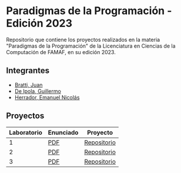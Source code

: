 # Paradigmas de la Programación - Edición 2023

Repositorio que contiene los proyectos realizados en la materia "Paradigmas de la Programación" de la Licenciatura en Ciencias de la Computación de FAMAF, en su edición 2023.

## Integrantes

- [Bratti, Juan](https://github.com/juanbratti)
- [De Ipola, Guillermo](https://github.com/wilitp)
- [Herrador, Emanuel Nicolás](https://github.com/helcsnewsxd)

## Proyectos

| Laboratorio | Enunciado | Proyecto |
| ----------- | --------- | -------- |
| 1 | [PDF](./lab1.pdf) | [Repositorio](https://github.com/helcsnewsxd/famaf-computer_science-programming_paradigms-lab1) |
| 2 | [PDF](./lab2.pdf) | [Repositorio](https://github.com/helcsnewsxd/famaf-computer_science-programming_paradigms-lab2) |
| 3 | [PDF](./lab3.pdf) | [Repositorio](https://github.com/helcsnewsxd/famaf-computer_science-programming_paradigms-lab3) |
